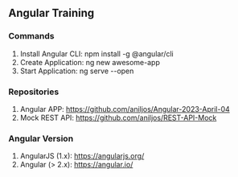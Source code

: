 ## Angular Training



### Commands

1. Install Angular CLI: npm install -g @angular/cli
2. Create Application: ng new awesome-app
3. Start Application: ng serve --open

### Repositories

1. Angular APP: https://github.com/aniljos/Angular-2023-April-04
2. Mock REST API: https://github.com/aniljos/REST-API-Mock

### Angular Version

1. AngularJS (1.x): https://angularjs.org/
2. Angular (> 2.x): https://angular.io/
